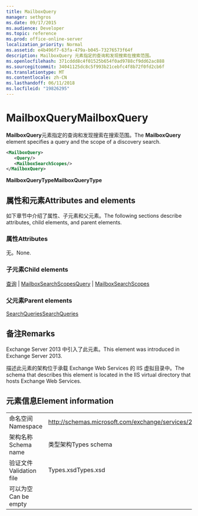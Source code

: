 ```yaml
---
title: MailboxQuery
manager: sethgros
ms.date: 09/17/2015
ms.audience: Developer
ms.topic: reference
ms.prod: office-online-server
localization_priority: Normal
ms.assetid: e4b496f7-63fa-479a-b045-73276573f64f
description: MailboxQuery 元素指定的查询和发现搜索在搜索范围。
ms.openlocfilehash: 371cddd8c4f01525b654f0ad9788cf9dd62ac888
ms.sourcegitcommit: 34041125dc8c5f993b21cebfc4f8b72f0fd2cb6f
ms.translationtype: MT
ms.contentlocale: zh-CN
ms.lasthandoff: 06/11/2018
ms.locfileid: "19826295"
---
```

# <a name="mailboxquery"></a><span data-ttu-id="b9267-103">MailboxQuery</span><span class="sxs-lookup"><span data-stu-id="b9267-103">MailboxQuery</span></span>

<span data-ttu-id="b9267-104">**MailboxQuery**元素指定的查询和发现搜索在搜索范围。</span><span class="sxs-lookup"><span data-stu-id="b9267-104">The **MailboxQuery** element specifies a query and the scope of a discovery search.</span></span> 
  
```XML
<MailboxQuery>
   <Query/>
   <MailboxSearchScopes/>
</MailboxQuery>
```

<span data-ttu-id="b9267-105">**MailboxQueryType**</span><span class="sxs-lookup"><span data-stu-id="b9267-105">**MailboxQueryType**</span></span>

## <a name="attributes-and-elements"></a><span data-ttu-id="b9267-106">属性和元素</span><span class="sxs-lookup"><span data-stu-id="b9267-106">Attributes and elements</span></span>

<span data-ttu-id="b9267-107">如下章节中介绍了属性、子元素和父元素。</span><span class="sxs-lookup"><span data-stu-id="b9267-107">The following sections describe attributes, child elements, and parent elements.</span></span>
  
### <a name="attributes"></a><span data-ttu-id="b9267-108">属性</span><span class="sxs-lookup"><span data-stu-id="b9267-108">Attributes</span></span>

<span data-ttu-id="b9267-109">无。</span><span class="sxs-lookup"><span data-stu-id="b9267-109">None.</span></span>
  
### <a name="child-elements"></a><span data-ttu-id="b9267-110">子元素</span><span class="sxs-lookup"><span data-stu-id="b9267-110">Child elements</span></span>

<span data-ttu-id="b9267-111">[查询](query.md) | [MailboxSearchScopes](mailboxsearchscopes.md)</span><span class="sxs-lookup"><span data-stu-id="b9267-111">[Query](query.md) | [MailboxSearchScopes](mailboxsearchscopes.md)</span></span>
  
### <a name="parent-elements"></a><span data-ttu-id="b9267-112">父元素</span><span class="sxs-lookup"><span data-stu-id="b9267-112">Parent elements</span></span>

[<span data-ttu-id="b9267-113">SearchQueries</span><span class="sxs-lookup"><span data-stu-id="b9267-113">SearchQueries</span></span>](searchqueries.md)
  
## <a name="remarks"></a><span data-ttu-id="b9267-114">备注</span><span class="sxs-lookup"><span data-stu-id="b9267-114">Remarks</span></span>

<span data-ttu-id="b9267-115">Exchange Server 2013 中引入了此元素。</span><span class="sxs-lookup"><span data-stu-id="b9267-115">This element was introduced in Exchange Server 2013.</span></span>
  
<span data-ttu-id="b9267-116">描述此元素的架构位于承载 Exchange Web Services 的 IIS 虚拟目录中。</span><span class="sxs-lookup"><span data-stu-id="b9267-116">The schema that describes this element is located in the IIS virtual directory that hosts Exchange Web Services.</span></span>
  
## <a name="element-information"></a><span data-ttu-id="b9267-117">元素信息</span><span class="sxs-lookup"><span data-stu-id="b9267-117">Element information</span></span>

|||
|:-----|:-----|
|<span data-ttu-id="b9267-118">命名空间</span><span class="sxs-lookup"><span data-stu-id="b9267-118">Namespace</span></span>  <br/> |http://schemas.microsoft.com/exchange/services/2006/types  <br/> |
|<span data-ttu-id="b9267-119">架构名称</span><span class="sxs-lookup"><span data-stu-id="b9267-119">Schema name</span></span>  <br/> |<span data-ttu-id="b9267-120">类型架构</span><span class="sxs-lookup"><span data-stu-id="b9267-120">Types schema</span></span>  <br/> |
|<span data-ttu-id="b9267-121">验证文件</span><span class="sxs-lookup"><span data-stu-id="b9267-121">Validation file</span></span>  <br/> |<span data-ttu-id="b9267-122">Types.xsd</span><span class="sxs-lookup"><span data-stu-id="b9267-122">Types.xsd</span></span>  <br/> |
|<span data-ttu-id="b9267-123">可以为空</span><span class="sxs-lookup"><span data-stu-id="b9267-123">Can be empty</span></span>  <br/> ||
   

